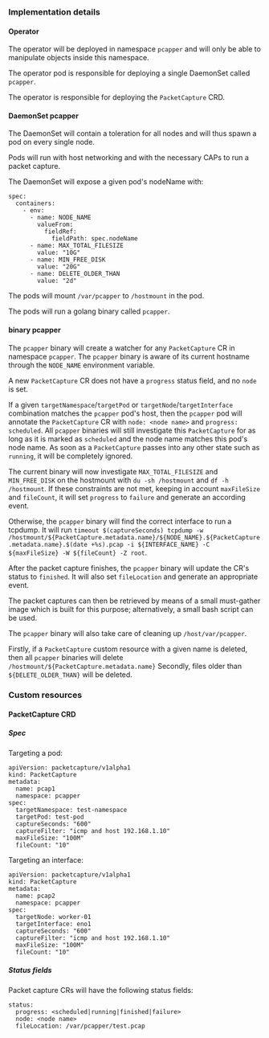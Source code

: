 ### Implementation details

#### Operator

The operator will be deployed in namespace `pcapper` and will only be able to manipulate objects inside this namespace.

The operator pod is responsible for deploying a single DaemonSet called `pcapper`.

The operator is responsible for deploying the `PacketCapture` CRD.

#### DaemonSet pcapper

The DaemonSet will contain a toleration for all nodes and will thus spawn a pod on every single node. 

Pods will run with host networking and with the necessary CAPs to run a packet capture.

The DaemonSet will expose a given pod's nodeName with:
~~~
spec:
  containers:
    - env:
      - name: NODE_NAME
        valueFrom:
          fieldRef:
            fieldPath: spec.nodeName
      - name: MAX_TOTAL_FILESIZE
        value: "10G"
      - name: MIN_FREE_DISK
        value: "20G"
      - name: DELETE_OLDER_THAN
        value: "2d"
~~~

The pods will mount `/var/pcapper` to `/hostmount` in the pod.

The pods will run a golang binary called `pcapper`. 

#### binary pcapper

The `pcapper` binary will create a watcher for any `PacketCapture` CR in namespace `pcapper`. The `pcapper` binary is aware of its current hostname through the `NODE_NAME` environment variable.

A new `PacketCapture` CR does not have a `progress` status field, and no `node` is set. 

If a given `targetNamespace`/`targetPod` or `targetNode`/`targetInterface` combination matches the `pcapper` pod's host, then the `pcapper` pod will annotate the `PacketCapture` CR with `node: <node name>` and `progress: scheduled`. 
All `pcapper` binaries will still investigate this `PacketCapture` for as long as it is marked as `scheduled` and the node name matches this pod's node name. As soon as a `PacketCapture` passes into any other state such as `running`, it will be completely ignored. 

The current binary will now investigate `MAX_TOTAL_FILESIZE` and `MIN_FREE_DISK` on the hostmount with `du -sh /hostmount` and `df -h /hostmount`. If these constraints are not met, keeping in account `maxFileSize` and `fileCount`, it will set `progress` to `failure` and generate an according event.

Otherwise, the `pcapper` binary will find the correct interface to run a tcpdump. It will run `timeout $(captureSeconds) tcpdump -w /hostmount/${PacketCapture.metadata.name}/${NODE_NAME}.${PacketCapture.metadata.name}.$(date +%s).pcap -i ${INTERFACE_NAME} -C ${maxFileSize} -W ${fileCount} -Z root`. 

After the packet capture finishes, the `pcapper` binary will update the CR's status to `finished`. It will also set `fileLocation` and generate an appropriate event.

The packet captures can then be retrieved by means of a small must-gather image which is built for this purpose; alternatively, a small bash script can be used.

The `pcapper` binary will also take care of cleaning up `/host/var/pcapper`. 

Firstly, if a `PacketCapture` custom resource with a given name is deleted, then all `pcapper` binaries will delete `/hostmount/${PacketCapture.metadata.name}`
Secondly, files older than `${DELETE_OLDER_THAN}` will be deleted.

### Custom resources

#### PacketCapture CRD

##### Spec

Targeting a pod:
~~~
apiVersion: packetcapture/v1alpha1
kind: PacketCapture
metadata:
  name: pcap1
  namespace: pcapper
spec:
  targetNamespace: test-namespace
  targetPod: test-pod
  captureSeconds: "600"
  captureFilter: "icmp and host 192.168.1.10"
  maxFileSize: "100M"
  fileCount: "10"
~~~

Targeting an interface:
~~~
apiVersion: packetcapture/v1alpha1
kind: PacketCapture
metadata:
  name: pcap2
  namespace: pcapper
spec:
  targetNode: worker-01
  targetInterface: eno1
  captureSeconds: "600"
  captureFilter: "icmp and host 192.168.1.10"
  maxFileSize: "100M"
  fileCount: "10"
~~~

##### Status fields

Packet capture CRs will have the following status fields:
~~~
status:
  progress: <scheduled|running|finished|failure>
  node: <node name>
  fileLocation: /var/pcapper/test.pcap
~~~




